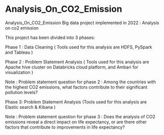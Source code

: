 # Analysis_On_CO2_Emission
Analysis_On_CO2_Emission
Big data project implemented in 2022 : Analysis on co2 emission

This project has been divided into 3 phases:

Phase 1 : Data Cleaning ( Tools used for this analysis are HDFS, PySpark and Tableau )

Phase 2 : Problem Statement Analysis ( Tools used for this analysis are Apache hive cluster on Databricks cloud platform, and Ambari for visualization )

Note : Problem statement question for phase 2 : Among the countries with the highest CO2 emissions, what factors contribute to their significant pollution levels?

Phase 3: Problem Statement Analysis (Tools used for this analysis are Elastic search & Kibana )

Note : Problem statement question for phase 3 : Does the analysis of CO2 emissions reveal a direct impact on life expectancy, or are there other factors that contribute to improvements in life expectancy?
